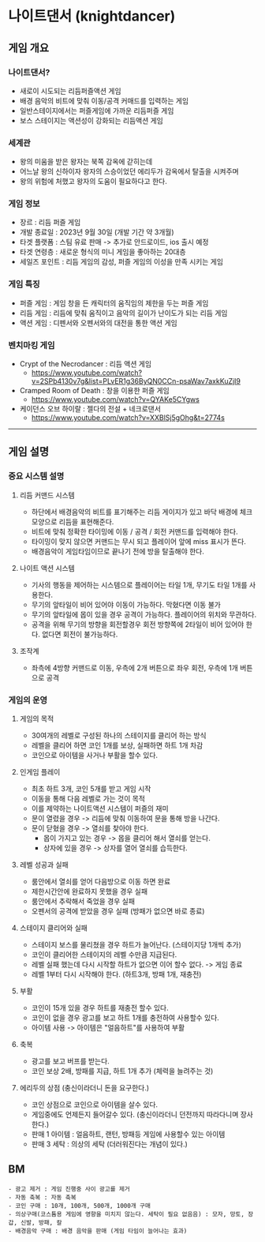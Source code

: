 # 나이트댄서 (knightdancer)
## 게임 개요
### 나이트댄서?
- 새로이 시도되는 리듬퍼즐액션 게임
- 배경 음악의 비트에 맞춰 이동/공격 커매드를 입력하는 게임  
- 일반스테이지에서는 퍼즐게임에 가까운 리듬퍼즐 게임 
- 보스 스테이지는 액션성이 강화되는 리듬액션 게임 

### 세계관
- 왕의 미움을 받은 왕자는 북쪽 감옥에 갇히는데 
- 어느날 왕의 신하이자 왕자의 스승이었던 에리두가 감옥에서 탈출을 시켜주며
- 왕의 위험에 처했고 왕자의 도움이 필요하다고 한다. 

### 게임 정보 
  - 장르 : 리듬 퍼즐 게임
  - 개발 종료일 : 2023년 9월 30일 (개발 기간 약 3개월)  
  - 타겟 플랫폼 : 스팀 유료 판매 -> 추가로 안드로이드, ios 출시 예정
  - 타겟 연령층 : 새로운 형식의 미니 게임을 좋아하는 20대층
  - 세일즈 포인트 : 리듬 게임의 감성, 퍼즐 게임의 이성을 만족 시키는 게임 

### 게임 특징
  - 퍼즐 게임 : 게임 창을 든 캐릭터의 움직임의 제한을 두는 퍼즐 게임
  - 리듬 게임 : 리듬에 맞춰 움직이고 음악의 길이가 난이도가 되는 리듬 게임
  - 액션 게임 : 디펜서와 오펜서와의 대전을 통한 액션 게임

### 벤치마킹 게임
  - Crypt of the Necrodancer : 리듬 액션 게임
    - https://www.youtube.com/watch?v=2SPb4130v7g&list=PLvER1g36ByQN0CCn-psaWav7axkKuZjI9
  - Cramped Room of Death : 창을 이용한 퍼즐 게임
    - https://www.youtube.com/watch?v=QYAKe5CYgws
  - 케이던스 오브 하이랄 : 젤다의 전설 + 네크로댄서
    - https://www.youtube.com/watch?v=XXBlSj5gOhg&t=2774s 
---
## 게임 설명
### 중요 시스템 설명
1) 리듬 커맨드 시스템
    - 하단에서 배경음악의 비트를 표기해주는 리듬 게이지가 있고 바닥 배경에 체크모양으로 리듬을 표현해준다.  
    - 비트에 맞춰 정확한 타이밍에 이동 / 공격 / 회전 커맨드를 입력해야 한다.
    - 타이밍이 맞지 않으면 커맨드는 무시 되고 플레이어 앞에 miss 표시가 뜬다.
    - 배경음악이 게임타임이므로 끝나기 전에 방을 탈출해야 한다. 

2) 나이트 액션 시스템
    - 기사의 행동을 제어하는 시스템으로 플레이어는 타일 1개, 무기도 타일 1개를 사용한다.
    - 무기의 앞타일이 비어 있어야 이동이 가능하다. 막혔다면 이동 불가
    - 무기의 앞타일에 몹이 있을 경우 공격이 가능하다. 플레이어의 위치와 무관하다.
    - 공격을 위해 무기의 방향을 회전할경우 회전 방향쪽에 2타일이 비어 있어야 한다. 없다면 회전이 불가능하다.

3) 조작계
    - 좌측에 4방향 커맨드로 이동, 우측에 2개 버튼으로 좌우 회전, 우측에 1개 버튼으로 공격

### 게임의 운영
1) 게임의 목적
    - 30여개의 레벨로 구성된 하나의 스테이지를 클리어 하는 방식
    - 레벨을 클리어 하면 코인 1개를 보상, 실패하면 하트 1개 차감
    - 코인으로 아이템을 사거나 부활을 할수 있다. 

2) 인게임 플레이
    - 최초 하트 3개, 코인 5개를 받고 게임 시작
    - 이동을 통해 다음 레벨로 가는 것이 목적
    - 이를 제약하는 나이트액션 시스템이 퍼즐의 재미
    - 문이 열렸을 경우 -> 리듬에 맞춰 이동하여 문을 통해 방을 나간다. 
    - 문이 닫혔을 경우 -> 열쇠를 찾아야 한다. 
      - 몹이 가지고 있는 경우 -> 몹을 클리어 해서 열쇠를 얻는다.
      - 상자에 있을 경우 -> 상자를 열어 열쇠를 습득한다.

3) 레벨 성공과 실패
    - 룸안에서 열쇠를 얻어 다음방으로 이동 하면 완료          
    - 제한시간안에 완료하지 못했을 경우 실패
    - 룸안에서 추락해서 죽었을 경우 실패
    - 오펜서의 공격에 받았을 경우 실패 (방패가 없으면 바로 종료)  

4) 스테이지 클리어와 실패
    - 스테이지 보스를 물리쳤을 경우 하트가 늘어난다. (스테이지당 1개씩 추가)
    - 코인이 클리어한 스테이지의 레벨 수만큼 지급된다. 
    - 레벨 실패 했는데 다시 시작할 하트가 없으면 이어 할수 없다. -> 게임 종료
    - 레벨 1부터 다시 시작해야 한다. (하트3개, 방패 1개, 재충전)

5) 부활
    - 코인이 15개 있을  경우 하트를 재충전 할수 있다.
    - 코인이 없을 경우 광고를 보고 하트 1개를 충전하여 사용할수 있다. 
    - 아이템 사용 -> 아이템은 "얼음하트"를 사용하여 부활

6) 축복
    - 광고를 보고 버프를 받는다.
    - 코인 보상 2배, 방패를 지급, 하트 1개 추가 (체력을 늘려주는 것)

7) 에리두의 상점 (충신이라더니 돈을 요구한다.)
    - 코인 상점으로 코인으로 아이템을 살수 있다.
    - 게임중에도 언제든지 들어갈수 있다. (충신이라더니 던전까지 따라다니며 장사한다.)
    - 판매 1 아이템 : 얼음하트, 랜턴, 방패등 게임에 사용할수 있는 아이템
    - 판매 3 세탁 : 의상의 세탁 (더러워진다는 개념이 있다.)
## BM
    - 광고 제거 : 게임 진행중 사이 광고를 제거
    - 자동 축복 : 자동 축복 
    - 코인 구매 : 10개, 100개, 500개, 1000개 구매 
    - 의상구매(코스튬용 게임에 영향을 미치지 않는다. 세탁이 필요 없음음) : 모자, 망토, 장갑, 신발, 방패, 칼
    - 배경음악 구매 : 배경 음악을 판매 (게임 타임이 늘어나는 효과)
    

